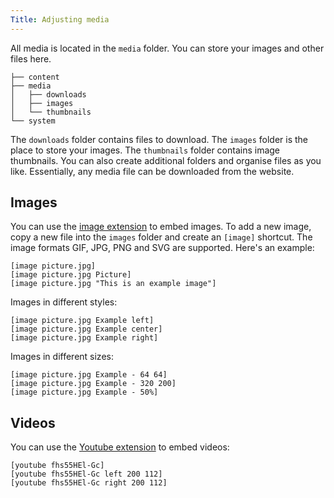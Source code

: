 ```yaml
---
Title: Adjusting media 
---
```

All media is located in the `media` folder. You can store your images and other files here.

    ├── content
    ├── media
    │   ├── downloads
    │   ├── images
    │   └── thumbnails
    └── system

The `downloads` folder contains files to download. The `images` folder is the place to store your images. The `thumbnails` folder contains image thumbnails. You can also create additional folders and organise files as you like. Essentially, any media file can be downloaded from the website.

## Images

You can use the [image extension](https://github.com/datenstrom/yellow-extensions/tree/master/features/image) to embed images. To add a new image, copy a new file into the `images` folder and create an `[image]` shortcut. The image formats GIF, JPG, PNG and SVG are supported. Here's an example:

    [image picture.jpg]
    [image picture.jpg Picture]
    [image picture.jpg "This is an example image"]

Images in different styles:

    [image picture.jpg Example left]
    [image picture.jpg Example center]
    [image picture.jpg Example right]

Images in different sizes:

    [image picture.jpg Example - 64 64]
    [image picture.jpg Example - 320 200]
    [image picture.jpg Example - 50%]

## Videos

You can use the [Youtube extension](https://github.com/datenstrom/yellow-extensions/tree/master/features/youtube) to embed videos:

    [youtube fhs55HEl-Gc]
    [youtube fhs55HEl-Gc left 200 112]
    [youtube fhs55HEl-Gc right 200 112]
